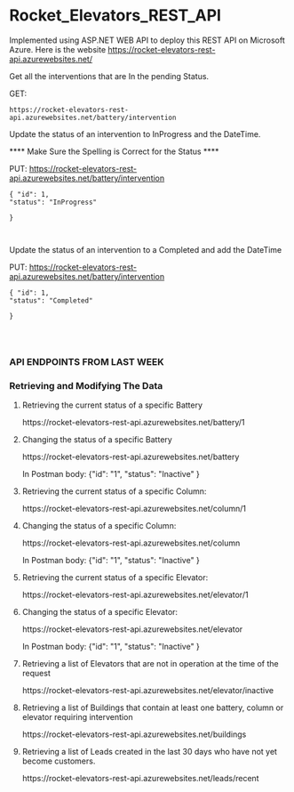 # Rocket_Elevators_REST_API



Implemented using ASP.NET WEB API to deploy this REST API on Microsoft Azure. Here is the website https://rocket-elevators-rest-api.azurewebsites.net/




Get all the interventions that are In the pending Status.

GET:

```
https://rocket-elevators-rest-api.azurewebsites.net/battery/intervention 
```


Update the status of an intervention to InProgress and the DateTime.

**** Make Sure the Spelling is Correct for the Status ****

PUT: https://rocket-elevators-rest-api.azurewebsites.net/battery/intervention 

```
{ "id": 1,
"status": "InProgress"
	
}



```


Update the status of an intervention to a Completed and add the DateTime

PUT: https://rocket-elevators-rest-api.azurewebsites.net/battery/intervention 

```
{ "id": 1,
"status": "Completed"
	
}




```


### API ENDPOINTS FROM LAST WEEK 

### Retrieving and Modifying The Data
<ol>
   <li>Retrieving the current status of a specific Battery</li>
   <p>https://rocket-elevators-rest-api.azurewebsites.net/battery/1</p>
   
   <li>Changing the status of a specific Battery</li>
   <p>https://rocket-elevators-rest-api.azurewebsites.net/battery</p>
   <p>In Postman body: {"id": "1", "status": "Inactive" }</p>
   
   <li>Retrieving the current status of a specific Column:</li>
   <p>https://rocket-elevators-rest-api.azurewebsites.net/column/1</p>
   
   <li>Changing the status of a specific Column:</li>
   <p>https://rocket-elevators-rest-api.azurewebsites.net/column</p>
   <p>In Postman body: {"id": "1",  "status": "Inactive" }</p>
   
   <li>Retrieving the current status of a specific Elevator:</li>
   <p>https://rocket-elevators-rest-api.azurewebsites.net/elevator/1</p>
   
   <li>Changing the status of a specific Elevator:</li>
   <p>https://rocket-elevators-rest-api.azurewebsites.net/elevator</p>
   <p>In Postman body: {"id": "1",  "status": "Inactive" }</p>
   
   <li>Retrieving a list of Elevators that are not in operation at the time of the request</li>
   <p>https://rocket-elevators-rest-api.azurewebsites.net/elevator/inactive</p>
   
   <li>Retrieving a list of Buildings that contain at least one battery, column or elevator requiring intervention</li>
   <p>https://rocket-elevators-rest-api.azurewebsites.net/buildings</p>
   
   <li>Retrieving a list of Leads created in the last 30 days who have not yet become customers.</li>
   <p>https://rocket-elevators-rest-api.azurewebsites.net/leads/recent</p>
</ol>
